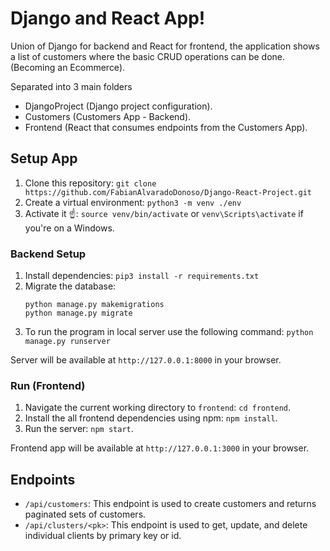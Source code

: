 # Django and React App!

Union of Django for backend and React for frontend, the application shows a list of customers where the basic CRUD operations can be done. (Becoming an Ecommerce).

Separated into 3 main folders
 - DjangoProject (Django project configuration).
- Customers (Customers App - Backend).
- Frontend (React that consumes endpoints from the Customers App).

## Setup App

 1. Clone this repository: `git clone https://github.com/FabianAlvaradoDonoso/Django-React-Project.git`
 2. Create a virtual environment:  `python3 -m venv ./env`
 3.  Activate it  ☝️:  `source venv/bin/activate`  or  `venv\Scripts\activate`  if you're on a Windows.

### Backend Setup

 1. Install dependencies:  `pip3 install -r requirements.txt`
 2. Migrate the database: 
	```
	python manage.py makemigrations
	python manage.py migrate
	```
 3. To run the program in local server use the following command: `python manage.py runserver`

Server will be available at `http://127.0.0.1:8000` in your browser.


### Run (Frontend)

 1. Navigate the current working directory to `frontend`: `cd frontend`.
 2. Install the all frontend dependencies using npm:  `npm install`.
 3. Run the server:  `npm start`.

Frontend app will be available at `http://127.0.0.1:3000` in your browser.

## Endpoints

 - `/api/customers`: This endpoint is used to create customers and returns paginated sets of customers.
 - `/api/clusters/<pk>`: This endpoint is used to get, update, and delete individual clients by primary key or id.

